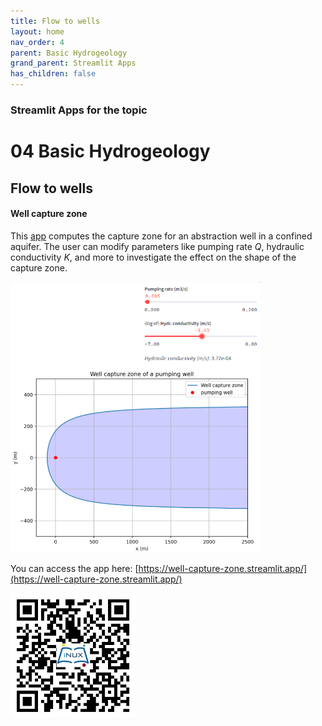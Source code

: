 ```yaml
---
title: Flow to wells
layout: home
nav_order: 4
parent: Basic Hydrogeology
grand_parent: Streamlit Apps
has_children: false
---
```


### Streamlit Apps for the topic

# 04 Basic Hydrogeology

## Flow to wells 

#### Well capture zone

This [app](https://well-capture-zone.streamlit.app/) computes the capture zone for an abstraction well in a confined aquifer. The user can modify parameters like pumping rate _Q_, hydraulic conductivity _K_, and more to investigate the effect on the shape of the capture zone.

<img src="../assets/images/st/04/well_capture_zone.png" alt="Screenshot of the app" width="400"/>

You can access the app here: [https://well-capture-zone.streamlit.app/](https://well-capture-zone.streamlit.app/)

<img src="../assets/images/st/04/well_capture_zone_QR.png" alt="QR code to access the app" width="200"/>

